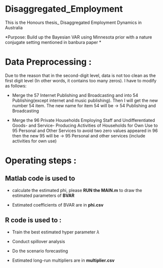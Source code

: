 # Disaggregated_Employment

This is the Honours thesis_ Disaggregated Employment Dynamics in Australia



*Purpose: Build up the Bayesian VAR using Minnesota prior with a nature conjugate setting mentioned in banbura paper *



# Data Preprocessing : 

Due to the reason that in the second-digit level, data is not too clean as the first digit level (In other words, it contains too many zeros). I have to modify as follows: 

- Merge the 57 Internet Publishing and Broadcasting and into 54 Publishing(except internet and music publishing). Then I will get the new number 54 item. The new name for item 54 will be -> 54 Publishing and Broadcasting 


- Merge the  96 Private Households Employing Staff and Undifferentiated Goods- and Service- Producing Activities of Households for Own Use  to  95 Personal and Other Services to avoid two zero values appeared in 96 then the new 95 will be -> 95  Personal and other services (include activities for own use) 



# Operating steps : 


## Matlab code is used to 

+ calculate the estimated phi, please **RUN the MAIN.m** to draw the estimated parameters of **BVAR** 

+ Estimated coefficients of BVAR are in **phi.csv**


## R code is used to : 

+ Train the best estimated hyper parameter  $\lambda$

+ Conduct spillover analysis 

+ Do the scenario forecasting 

+ Estimated long-run multipliers are in **multiplier.csv**




 

